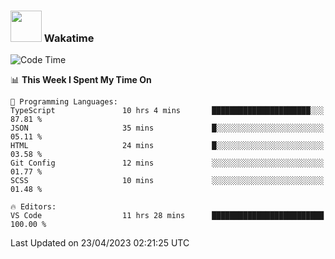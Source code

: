 ### <img src="https://media.giphy.com/media/VgCDAzcKvsR6OM0uWg/giphy.gif" width="50"> Wakatime

  <!--START_SECTION:waka-->
![Code Time](http://img.shields.io/badge/Code%20Time-1%2C380%20hrs%2050%20mins-blue)

📊 **This Week I Spent My Time On** 

```text
💬 Programming Languages: 
TypeScript               10 hrs 4 mins       ██████████████████████░░░   87.81 % 
JSON                     35 mins             █░░░░░░░░░░░░░░░░░░░░░░░░   05.11 % 
HTML                     24 mins             █░░░░░░░░░░░░░░░░░░░░░░░░   03.58 % 
Git Config               12 mins             ░░░░░░░░░░░░░░░░░░░░░░░░░   01.77 % 
SCSS                     10 mins             ░░░░░░░░░░░░░░░░░░░░░░░░░   01.48 % 

🔥 Editors: 
VS Code                  11 hrs 28 mins      █████████████████████████   100.00 % 
```


 Last Updated on 23/04/2023 02:21:25 UTC
<!--END_SECTION:waka-->
